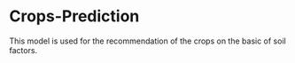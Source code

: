 # Crops-Prediction
This model is used for the recommendation of the crops on the basic of soil factors.
